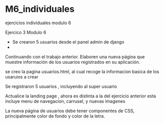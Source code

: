 # M6_individuales
ejercicios individuales modulo 6 


Ejercico 3 Modulo 6

- Se crearon 5 usuarios desde el panel admin de django
- 
Continuando con el trabajo anterior. Elaboren una nueva página que muestre información de los
usuarios registrados en su aplicación.

se creo la pagina usuarios.html, al cual recoge la informacion basica de los usaruios a crear


Se registraron 5 usuarios , incluyendo al super usuario

Actualice la landing page , ahora es distinta a la del ejercicio anterior 
esta incluye menu de navegacion, carrusel, y nuevas imagenes 

La nueva página de usuarios debe tener componentes de CSS, principalmente color de fondo y color
de la letra.
